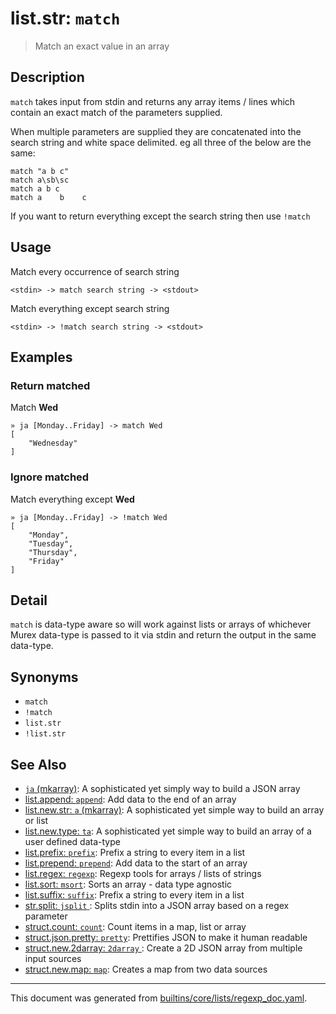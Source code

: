 # list.str: `match`

> Match an exact value in an array

## Description

`match` takes input from stdin and returns any array items / lines which
contain an exact match of the parameters supplied.

When multiple parameters are supplied they are concatenated into the search
string and white space delimited. eg all three of the below are the same:

```
match "a b c"
match a\sb\sc
match a b c
match a    b    c
```

If you want to return everything except the search string then use `!match`

## Usage

Match every occurrence of search string

```
<stdin> -> match search string -> <stdout>
```

Match everything except search string

```
<stdin> -> !match search string -> <stdout>
```

## Examples

### Return matched

Match **Wed**

```
» ja [Monday..Friday] -> match Wed
[
    "Wednesday"
]
```

### Ignore matched

Match everything except **Wed**

```
» ja [Monday..Friday] -> !match Wed
[
    "Monday",
    "Tuesday",
    "Thursday",
    "Friday"
] 
```

## Detail

`match` is data-type aware so will work against lists or arrays of whichever
Murex data-type is passed to it via stdin and return the output in the
same data-type.

## Synonyms

* `match`
* `!match`
* `list.str`
* `!list.str`


## See Also

* [`ja` (mkarray)](../commands/ja.md):
  A sophisticated yet simply way to build a JSON array
* [list.append: `append`](../commands/append.md):
  Add data to the end of an array
* [list.new.str: `a` (mkarray)](../commands/a.md):
  A sophisticated yet simple way to build an array or list
* [list.new.type: `ta`](../commands/ta.md):
  A sophisticated yet simple way to build an array of a user defined data-type
* [list.prefix: `prefix`](../commands/prefix.md):
  Prefix a string to every item in a list
* [list.prepend: `prepend`](../commands/prepend.md):
  Add data to the start of an array
* [list.regex: `regexp`](../commands/regexp.md):
  Regexp tools for arrays / lists of strings
* [list.sort: `msort`](../commands/msort.md):
  Sorts an array - data type agnostic
* [list.suffix: `suffix`](../commands/suffix.md):
  Prefix a string to every item in a list
* [str.split: `jsplit` ](../commands/jsplit.md):
  Splits stdin into a JSON array based on a regex parameter
* [struct.count: `count`](../commands/count.md):
  Count items in a map, list or array
* [struct.json.pretty: `pretty`](../commands/pretty.md):
  Prettifies JSON to make it human readable
* [struct.new.2darray: `2darray` ](../commands/2darray.md):
  Create a 2D JSON array from multiple input sources
* [struct.new.map: `map`](../commands/map.md):
  Creates a map from two data sources

<hr/>

This document was generated from [builtins/core/lists/regexp_doc.yaml](https://github.com/lmorg/murex/blob/master/builtins/core/lists/regexp_doc.yaml).